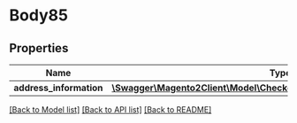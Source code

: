 # Body85

## Properties
Name | Type | Description | Notes
------------ | ------------- | ------------- | -------------
**address_information** | [**\Swagger\Magento2Client\Model\CheckoutDataShippingInformationInterface**](CheckoutDataShippingInformationInterface.md) |  | 

[[Back to Model list]](../README.md#documentation-for-models) [[Back to API list]](../README.md#documentation-for-api-endpoints) [[Back to README]](../README.md)


